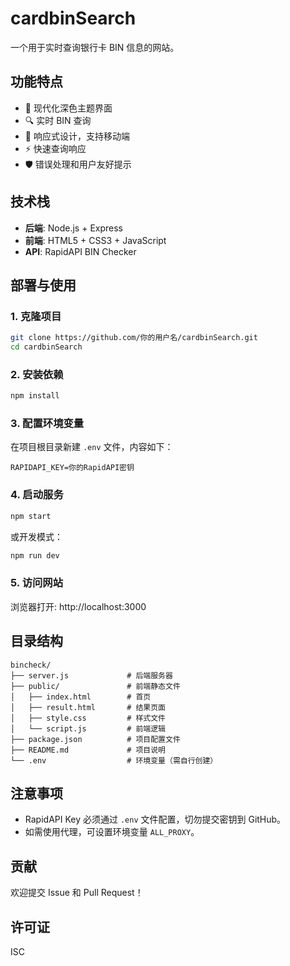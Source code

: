 # cardbinSearch

一个用于实时查询银行卡 BIN 信息的网站。

## 功能特点

- 🎨 现代化深色主题界面
- 🔍 实时 BIN 查询
- 📱 响应式设计，支持移动端
- ⚡ 快速查询响应
- 🛡️ 错误处理和用户友好提示

## 技术栈

- **后端**: Node.js + Express
- **前端**: HTML5 + CSS3 + JavaScript
- **API**: RapidAPI BIN Checker

## 部署与使用

### 1. 克隆项目
```bash
git clone https://github.com/你的用户名/cardbinSearch.git
cd cardbinSearch
```

### 2. 安装依赖
```bash
npm install
```

### 3. 配置环境变量
在项目根目录新建 `.env` 文件，内容如下：
```env
RAPIDAPI_KEY=你的RapidAPI密钥
```

### 4. 启动服务
```bash
npm start
```
或开发模式：
```bash
npm run dev
```

### 5. 访问网站
浏览器打开: http://localhost:3000

## 目录结构
```
bincheck/
├── server.js             # 后端服务器
├── public/               # 前端静态文件
│   ├── index.html        # 首页
│   ├── result.html       # 结果页面
│   ├── style.css         # 样式文件
│   └── script.js         # 前端逻辑
├── package.json          # 项目配置文件
├── README.md             # 项目说明
└── .env                  # 环境变量（需自行创建）
```

## 注意事项
- RapidAPI Key 必须通过 `.env` 文件配置，切勿提交密钥到 GitHub。
- 如需使用代理，可设置环境变量 `ALL_PROXY`。

## 贡献

欢迎提交 Issue 和 Pull Request！

## 许可证

ISC 